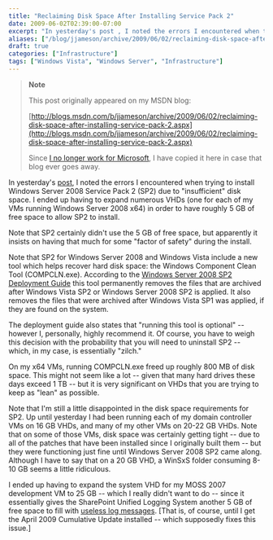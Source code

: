 ```yaml
---
title: "Reclaiming Disk Space After Installing Service Pack 2"
date: 2009-06-02T02:39:00-07:00
excerpt: "In yesterday's post , I noted the errors I encountered when trying to install Windows Server 2008 Service Pack 2 (SP2) due to \"insufficient\" disk space. I ended up having to expand numerous VHDs (one for each of my VMs running Windows Server 2008 x64..."
aliases: ["/blog/jjameson/archive/2009/06/02/reclaiming-disk-space-after-installing-service-pack-2.aspx"]
draft: true
categories: ["Infrastructure"]
tags: ["Windows Vista", "Windows Server", "Infrastructure"]
---
```


> **Note**
>
> This post originally appeared on my MSDN blog:
>
> [http://blogs.msdn.com/b/jjameson/archive/2009/06/02/reclaiming-disk-space-after-installing-service-pack-2.aspx](http://blogs.msdn.com/b/jjameson/archive/2009/06/02/reclaiming-disk-space-after-installing-service-pack-2.aspx)
>
> Since [I no longer work for Microsoft](/blog/jjameson/2011/09/02/last-day-with-microsoft), I have copied it here in case that blog ever goes away.

In yesterday's [post](/blog/jjameson/2009/06/01/errors-installing-windows-server-2008-sp2), I noted the errors I encountered when trying to install Windows Server 2008 Service Pack 2 (SP2) due to "insufficient" disk space. I ended up having to expand numerous VHDs (one for each of my VMs running Windows Server 2008 x64) in order to have roughly 5 GB of free space to allow SP2 to install.

Note that SP2 certainly didn't use the 5 GB of free space, but apparently it insists on having that much for some "factor of safety" during the install.

Note that SP2 for Windows Server 2008 and Windows Vista include a new tool which helps recover hard disk space: the Windows Component Clean Tool (COMPCLN.exe). According to the [Windows Server 2008 SP2 Deployment Guide](http://technet.microsoft.com/en-us/library/dd351467%28WS.10%29.aspx) this tool permanently removes the files that are archived after Windows Vista SP2 or Windows Server 2008 SP2 is applied. It also removes the files that were archived after Windows Vista SP1 was applied, if they are found on the system.

The deployment guide also states that "running this tool is optional" -- however I, personally, highly recommend it. Of course, you have to weigh this decision with the probability that you will need to uninstall SP2 -- which, in my case, is essentially "zilch."

On my x64 VMs, running COMPCLN.exe freed up roughly 800 MB of disk space. This might not seem like a lot -- given that many hard drives these days exceed 1 TB -- but it is very significant on VHDs that you are trying to keep as "lean" as possible.

Note that I'm still a little disappointed in the disk space requirements for SP2. Up until yesterday I had been running each of my domain controller VMs on 16 GB VHDs, and many of my other VMs on 20-22 GB VHDs. Note that on some of those VMs, disk space was certainly getting tight -- due to all of the patches that have been installed since I originally built them -- but they were functioning just fine until Windows Server 2008 SP2 came along. Although I have to say that on a 20 GB VHD, a WinSxS folder consuming 8-10 GB seems a little ridiculous.

I ended up having to expand the system VHD for my MOSS 2007 development VM to 25 GB -- which I really didn't want to do -- since it essentially gives the SharePoint Unified Logging System another 5 GB of free space to fill with [useless log messages](/blog/jjameson/2009/03/26/sharepoint-uls-logs-flooded-with-preserving-template-record-with-size). [That is, of course, until I get the April 2009 Cumulative Update installed -- which supposedly fixes this issue.]


